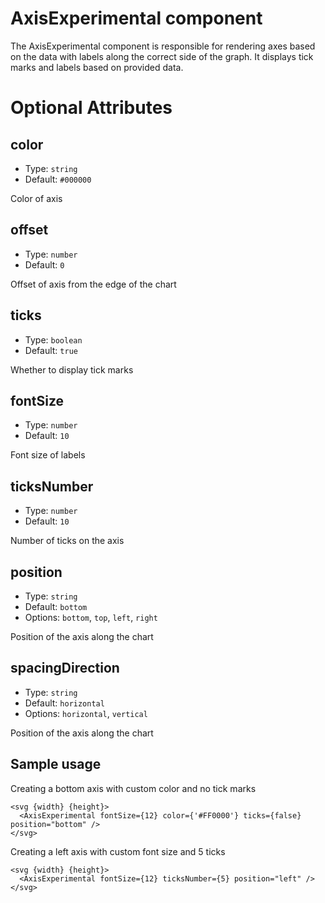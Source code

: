 # AxisExperimental component

The AxisExperimental component is responsible for rendering axes based on the data with labels along the correct side of the graph.
It displays tick marks and labels based on provided data.

# Optional Attributes

## color

- Type: `string`
- Default: `#000000`

Color of axis

## offset

- Type: `number`
- Default: `0`

Offset of axis from the edge of the chart

## ticks

- Type: `boolean`
- Default: `true`

Whether to display tick marks

## fontSize

- Type: `number`
- Default: `10`

Font size of labels

## ticksNumber

- Type: `number`
- Default: `10`

Number of ticks on the axis

## position

- Type: `string`
- Default: `bottom`
- Options: `bottom`, `top`, `left`, `right`

Position of the axis along the chart

## spacingDirection

- Type: `string`
- Default: `horizontal`
- Options: `horizontal`, `vertical`

Position of the axis along the chart

## Sample usage

Creating a bottom axis with custom color and no tick marks

```svelte
<svg {width} {height}>
  <AxisExperimental fontSize={12} color={'#FF0000'} ticks={false} position="bottom" />
</svg>
```

Creating a left axis with custom font size and 5 ticks

```svelte
<svg {width} {height}>
  <AxisExperimental fontSize={12} ticksNumber={5} position="left" />
</svg>
```
